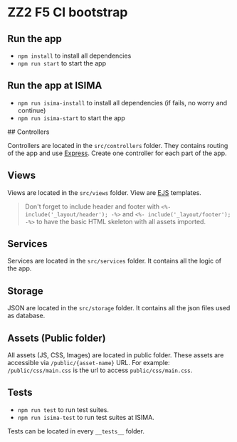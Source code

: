 # ZZ2 F5 CI bootstrap

## Run the app

- `npm install` to install all dependencies
- `npm run start` to start the app

## Run the app at ISIMA

- `npm run isima-install` to install all dependencies (if fails, no worry and continue)
- `npm run isima-start` to start the app

## Controllers

Controllers are located in the `src/controllers` folder. They contains routing of the app and use [Express](http://expressjs.com/). Create one controller for each part of the app.

## Views

Views are located in the `src/views` folder. View are [EJS](http://ejs.co/) templates.

> Don't forget to include header and footer with `<%- include('_layout/header'); -%>` and `<%- include('_layout/footer'); -%>` to have the basic HTML skeleton with all assets imported.

## Services

Services are located in the `src/services` folder. It contains all the logic of the app.

## Storage

JSON are located in the `src/storage` folder. It contains all the json files used as database.

## Assets (Public folder)

All assets (JS, CSS, Images) are located in public folder. These assets are accessible via `/public/{asset-name}` URL.
For example: `/public/css/main.css` is the url to access `public/css/main.css`.

## Tests

- `npm run test` to run test suites.
- `npm run isima-test` to run test suites at ISIMA.

Tests can be located in every `__tests__` folder.
